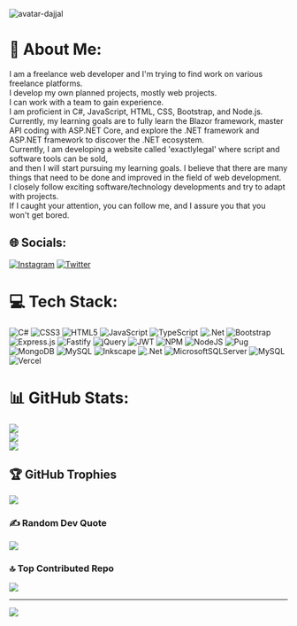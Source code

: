 ![avatar-dajjal](https://github.com/Dajjal-sys/Readme.md/assets/40615491/fd868f06-0d8f-41ba-950a-7930b8ec53fa)

# 💫 About Me:
I am a freelance web developer and I'm trying to find work on various freelance platforms. <br>I develop my own planned projects, mostly web projects. <br>I can work with a team to gain experience.<br> I am proficient in C#, JavaScript, HTML, CSS, Bootstrap, and Node.js. <br>Currently, my learning goals are to fully learn the Blazor framework, master API coding with ASP.NET Core, and explore the .NET framework and ASP.NET framework to discover the .NET ecosystem.<br> Currently, I am developing a website called 'exactlylegal' where script and software tools can be sold, <br>and then I will start pursuing my learning goals. I believe that there are many things that need to be done and improved in the field of web development. <br>I closely follow exciting software/technology developments and try to adapt with projects. <br>If I caught your attention, you can follow me, and I assure you that you won't get bored.


## 🌐 Socials:
[![Instagram](https://img.shields.io/badge/Instagram-%23E4405F.svg?logo=Instagram&logoColor=white)](https://instagram.com/berkay.netdev) [![Twitter](https://img.shields.io/badge/Twitter-%231DA1F2.svg?logo=Twitter&logoColor=white)](https://twitter.com/AverageDotnetUser) 

# 💻 Tech Stack:
![C#](https://img.shields.io/badge/c%23-%23239120.svg?style=for-the-badge&logo=c-sharp&logoColor=white) ![CSS3](https://img.shields.io/badge/css3-%231572B6.svg?style=for-the-badge&logo=css3&logoColor=white) ![HTML5](https://img.shields.io/badge/html5-%23E34F26.svg?style=for-the-badge&logo=html5&logoColor=white) ![JavaScript](https://img.shields.io/badge/javascript-%23323330.svg?style=for-the-badge&logo=javascript&logoColor=%23F7DF1E) ![TypeScript](https://img.shields.io/badge/typescript-%23007ACC.svg?style=for-the-badge&logo=typescript&logoColor=white) ![.Net](https://img.shields.io/badge/.NET-5C2D91?style=for-the-badge&logo=.net&logoColor=white) ![Bootstrap](https://img.shields.io/badge/bootstrap-%23563D7C.svg?style=for-the-badge&logo=bootstrap&logoColor=white) ![Express.js](https://img.shields.io/badge/express.js-%23404d59.svg?style=for-the-badge&logo=express&logoColor=%2361DAFB) ![Fastify](https://img.shields.io/badge/fastify-%23000000.svg?style=for-the-badge&logo=fastify&logoColor=white) ![jQuery](https://img.shields.io/badge/jquery-%230769AD.svg?style=for-the-badge&logo=jquery&logoColor=white) ![JWT](https://img.shields.io/badge/JWT-black?style=for-the-badge&logo=JSON%20web%20tokens) ![NPM](https://img.shields.io/badge/NPM-%23000000.svg?style=for-the-badge&logo=npm&logoColor=white) ![NodeJS](https://img.shields.io/badge/node.js-6DA55F?style=for-the-badge&logo=node.js&logoColor=white) ![Pug](https://img.shields.io/badge/Pug-FFF?style=for-the-badge&logo=pug&logoColor=A86454) ![MongoDB](https://img.shields.io/badge/MongoDB-%234ea94b.svg?style=for-the-badge&logo=mongodb&logoColor=white) ![MySQL](https://img.shields.io/badge/mysql-%2300f.svg?style=for-the-badge&logo=mysql&logoColor=white) 	 ![Inkscape](https://img.shields.io/badge/Inkscape-e0e0e0?style=for-the-badge&logo=inkscape&logoColor=080A13) ![.Net](https://img.shields.io/badge/.NET-5C2D91?style=for-the-badge&logo=.net&logoColor=white) ![MicrosoftSQLServer](https://img.shields.io/badge/Microsoft%20SQL%20Sever-CC2927?style=for-the-badge&logo=microsoft%20sql%20server&logoColor=white) ![MySQL](https://img.shields.io/badge/mysql-%2300f.svg?style=for-the-badge&logo=mysql&logoColor=white) ![Vercel](https://img.shields.io/badge/vercel-%23000000.svg?style=for-the-badge&logo=vercel&logoColor=white)
# 📊 GitHub Stats:
![](https://github-readme-stats.vercel.app/api?username=Dajjal-sys&theme=dark&hide_border=false&include_all_commits=true&count_private=true)<br/>
![](https://github-readme-streak-stats.herokuapp.com/?user=Dajjal-sys&theme=dark&hide_border=false)<br/>
![](https://github-readme-stats.vercel.app/api/top-langs/?username=Dajjal-sys&theme=dark&hide_border=false&include_all_commits=true&count_private=true&layout=compact)

## 🏆 GitHub Trophies
![](https://github-profile-trophy.vercel.app/?username=Dajjal-sys&theme=radical&no-frame=false&no-bg=true&margin-w=4)

### ✍️ Random Dev Quote
![](https://quotes-github-readme.vercel.app/api?type=horizontal&theme=radical)

### 🔝 Top Contributed Repo
![](https://github-contributor-stats.vercel.app/api?username=Dajjal-sys&limit=5&theme=dark&combine_all_yearly_contributions=true)

---
[![](https://visitcount.itsvg.in/api?id=dajjal-sys&icon=0&color=0)](https://visitcount.itsvg.in)

<!-- Proudly created with GPRM ( https://gprm.itsvg.in ) -->
